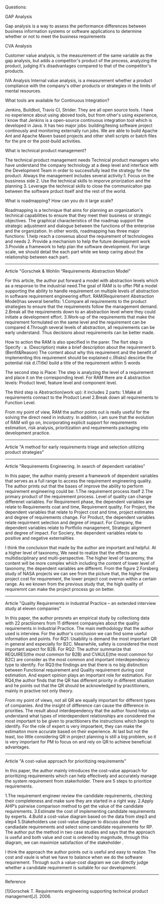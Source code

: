 Questions:

GAP Analysis

Gap analysis is a way to assess the performance differences between business information systems or software applications to determine whether or not to meet the business requirements
 
CVA Analysis

Customer value analysis, is the measurement of the same variable as the gap analysis, but adds a competitor's product of the process, analyzing the product, judging it's disadvantages compared to that of the competitor's products.

IVA Analysis
Internal value analysis, is a measurement whether a product compliance with the company's other products or strategies in the limits of mental resources.

What tools are available for Continuous Integration?

Jenkins, Buildbot, Travis CI, Strider. They are all open source tools.
I have no experience about using aboved tools, but from other's using experience, I know that Jenkins is a open-source continuous integration tool which is developed in Java. It has two major jobs: building/tesing software project continously and monitoring externally run jobs. We are able to build Apache Ant and Apache Maven based projects and other shell scripts or batch files for the pre or the post-build activities.

What is technical product management?

The technical product management needs Technical product managers who have understand the company technology at a deep level and interface with the Development Team in order to successfully lead the strategy for the product. Always the management includes several activity:1. Focus on the bussiness side   2. Use the technical skills to imporve priorization and the planning 3. Leverage the technical skills to close the communicaiton gap between the software prduct itself and the rest of the world.

What is roadmapping? How can you do it large scale?

Roadmapping is a technique that aims for planning an organization's technical capabilities to ensure that they meet their business or strategic objectives. The graphical characteristics of the roadmap support the strategic adjustment and dialogue between the functions of the enterprise and the organization. In other words, roadmapping has three major functions: 1.help reach a consenus about the requirement of technologies and needs 2. Provide a mechanism to help the future development work 3.Provide a framework to help plan the software development.
For large scale, we should detail the each part while we keep caring about the relationship between each part.


----------------------------------------------------------------------------------------------------------------------------------------

Article "Gorschek & Wohlin “Requirements Abstraction Model"

For this article, the author put forward a model with abstraction levels which as a response to the industrial need.The goal of RAM is to offer PM a model supporting the ability to handle requirement on multiple levels of abstraction in software requirement engineering effort.
RAM(Requirement Abstraction Model)has several benefits:
1.Compare all requirements to the product stratiegies to ensure that the requirements follow the management demand.
2.Break all the requirements down to an abstraction level where they could initiate a development effort. 
3.Work-up of the requirements that make the requirement formulated on the same level and the requirement can be compared
4.Through several levels of abstraction, all requirements can be early understand. Thus decisions about requirements can be better made.

How to action the RAM is also specified in the parer.
The fisrt step is Specify :
a. (Description) make a brief description about the requirement b.(Benfit&Reason) The content about why this requirement and the benefit of implementing this requirement should be explained c.(Risks) descirbe the potential risk d.(Title) build a title of the requirement within 5 words

The second step is Place:
The step is analyzing the level of a requirement and place it on the corresponding level. For RAM there are 4 abstraction levels: Product level, feature level and component level.

The third step is Abstraction(work up):
it includes 2 parts: 1.Make all requirements connact to the Product Level 2.Break down all requirements to Function Level.

From my point of view, RAM the author points out is really useful for the solving the direct need in industry. In addition, i am sure that the evolution of RAM will go on, incorporating explicit support for requirements estimation, risk analysis, prioritization and requirements packaging into development practice. 

----------------------------------------------------------------------------------------------------------------------------------------

Article "A method for early requirements triage and selection utilizing product strategies"

----------------------------------------------------------------------------------------------------------------------------------------
Article "Requirements Engineering. In search of dependent variables"

In this paper, the author mainly present a framework of dependent variables that serves as a full range to access the requirement engineering quality.
The author prints out that the bases of improve the ability to perform requirement engineering could be: 1.The requirement process itself 2.The primary product of the requirement process.
Level of quality can change differenet variables.
For Requirement phase, the dependent variables are relate to Requirements coat and time, Requirement quality.
For Project, the dependent variables that relate to Project cost and time, project estimates and degree of requirements change. 
For Product, the dependent variables relate requirment selection and degree of impact.
For Company, the dependent variables relate to Portfolio management, Strategic alignment and degree of impact.
For Sociery, the dependent variables relate to positive and negative externalities

I think the concluison that made by the author are important and helpful. At a higher level of taxonomy, We need to realize that the effects are multidisciplinary and multi-perspective. The higher level of taxonomy, the content will be more complex which including the content of lower level of taxonomy, the dependent variables are different.
From the figure 2.Forsberg study of NASA projects we can see from the picture that, the higher the project cost for requirement, the lower project cost overrun within a certain range. As we known from the previous study that, the high quality of requiremnt can make the project process go on better.

----------------------------------------------------------------------------------------------------------------------------------------
Article "Quality Requirements in Industrial Practice – an extended interview study at eleven companies"

In this paper, the author presnets an empirical study by collectiong data with 22 practiioners from 11 different companyies about the quality requirements in Industrial Practice. The main methodology that the author used is interview.
For the author's conclusion we can find some useful information and points.
For RQ1: Usability is demand the most important QR in general and especially for B2C. Meanwhile, safety is considered the most important aspect for B2B. For RQ2: The author summarize that REQUIRES(the most common for B2B) and CVAULE(the most common for B2C) are consider as the most common and important interdependency type to identify. For RQ3:the findings are that there is no big distinction between Functional requirement and Quality requirement during cost estimation. And expert opinion plays an important role for estimation. For RQ4,the author finds that the QR has different priority in different situation and he points out that the QR should be acknowledged by practitioners, mainly in practive not only theory.

From my point of views, not all QR are equally important for different types of companies. And the insight of difference can cause the difference in priorities. The result about interdependency that the author found helps us understand what types of interdependent relationships are considered the most important to be given to practitioners the instructions which begin to identify. For the role of expert is very impoartent, they can make the estimaiton more accurate based on their experience. At last but not the least, too little considering QR in project planning is still a big problem, so it is very important for PM to focus on and rely on QR to achieve beneficial advantages. 

----------------------------------------------------------------------------------------------------------------------------------------

Article "A cost-value approach for prioritizing requirements"

In this paper, the author mainly introduces the cost-value approach for prioritizing requirements which can help effectively and accurately manage the system requirement from stakerholder.
There are 5 steps to prioritize requirements.

1.The requirement engineer review the candidate requirements, checking their completeness and make sure they are started in a right way.
2.Apply AHP’s pairwise comparison method to get the value of the candidate requirements.
3.Estimate the cost of implementing candidate requirements by experts.
4.Build a cost-value diagram based on the data from step3 and step4 
5.Stakeholders use cost-value diagram to discuss about the candiadate requirements and select some candidate requirements for RP.
The author put the method in two case studies and says that the approach is useful and both value and cost is ordered by magnitude, through this diagram, we can maximize satisfaction of the stakeholder .

I think the approach the author points out is useful and easy to realize. The cost and vaule is what we have to balance when we do the software requirement. Through such a value-cost diagram we can directly judge whether a candidate requirement is suitable for our development.


----------------------------------------------------------------------------------------------------------------------------------------

Reference

[1]Gorschek T. Requirements engineering supporting technical product management[J]. 2006.

